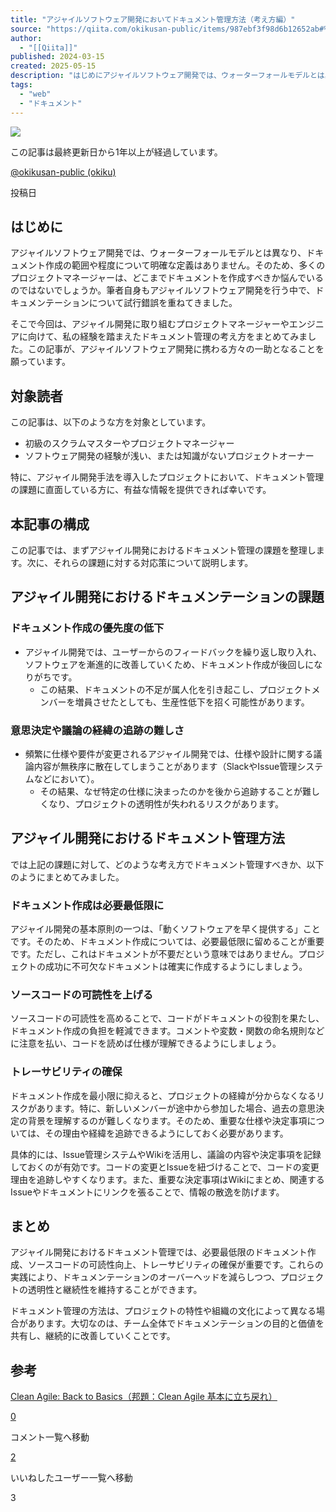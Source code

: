 ```yaml
---
title: "アジャイルソフトウェア開発においてドキュメント管理方法（考え方編）"
source: "https://qiita.com/okikusan-public/items/987ebf3f98d6b12652ab#%E3%82%A2%E3%82%B8%E3%83%A3%E3%82%A4%E3%83%AB%E9%96%8B%E7%99%BA%E3%81%AB%E3%81%8A%E3%81%91%E3%82%8B%E3%83%89%E3%82%AD%E3%83%A5%E3%83%A1%E3%83%B3%E3%83%86%E3%83%BC%E3%82%B7%E3%83%A7%E3%83%B3%E3%81%AE%E8%AA%B2%E9%A1%8C"
author:
  - "[[Qiita]]"
published: 2024-03-15
created: 2025-05-15
description: "はじめにアジャイルソフトウェア開発では、ウォーターフォールモデルとは異なり、ドキュメント作成の範囲や程度について明確な定義はありません。そのため、多くのプロジェクトマネージャーは、どこまでドキュメ…"
tags:
  - "web"
  - "ドキュメント"
---
```

![](https://relay-dsp.ad-m.asia/dmp/sync/bizmatrix?pid=c3ed207b574cf11376&d=x18o8hduaj&uid=3516551)

この記事は最終更新日から1年以上が経過しています。

[@okikusan-public (okiku)](https://qiita.com/okikusan-public)

投稿日

## はじめに

アジャイルソフトウェア開発では、ウォーターフォールモデルとは異なり、ドキュメント作成の範囲や程度について明確な定義はありません。そのため、多くのプロジェクトマネージャーは、どこまでドキュメントを作成すべきか悩んでいるのではないでしょうか。筆者自身もアジャイルソフトウェア開発を行う中で、ドキュメンテーションについて試行錯誤を重ねてきました。

そこで今回は、アジャイル開発に取り組むプロジェクトマネージャーやエンジニアに向けて、私の経験を踏まえたドキュメント管理の考え方をまとめてみました。この記事が、アジャイルソフトウェア開発に携わる方々の一助となることを願っています。

## 対象読者

この記事は、以下のような方を対象としています。

- 初級のスクラムマスターやプロジェクトマネージャー
- ソフトウェア開発の経験が浅い、または知識がないプロジェクトオーナー

特に、アジャイル開発手法を導入したプロジェクトにおいて、ドキュメント管理の課題に直面している方に、有益な情報を提供できれば幸いです。

## 本記事の構成

この記事では、まずアジャイル開発におけるドキュメント管理の課題を整理します。次に、それらの課題に対する対応策について説明します。

## アジャイル開発におけるドキュメンテーションの課題

### ドキュメント作成の優先度の低下

- アジャイル開発では、ユーザーからのフィードバックを繰り返し取り入れ、ソフトウェアを漸進的に改善していくため、ドキュメント作成が後回しになりがちです。
	- この結果、ドキュメントの不足が属人化を引き起こし、プロジェクトメンバーを増員させたとしても、生産性低下を招く可能性があります。

### 意思決定や議論の経緯の追跡の難しさ

- 頻繁に仕様や要件が変更されるアジャイル開発では、仕様や設計に関する議論内容が無秩序に散在してしまうことがあります（SlackやIssue管理システムなどにおいて）。
	- その結果、なぜ特定の仕様に決まったのかを後から追跡することが難しくなり、プロジェクトの透明性が失われるリスクがあります。

## アジャイル開発におけるドキュメント管理方法

では上記の課題に対して、どのような考え方でドキュメント管理すべきか、以下のようにまとめてみました。

### ドキュメント作成は必要最低限に

アジャイル開発の基本原則の一つは、「動くソフトウェアを早く提供する」ことです。そのため、ドキュメント作成については、必要最低限に留めることが重要です。ただし、これはドキュメントが不要だという意味ではありません。プロジェクトの成功に不可欠なドキュメントは確実に作成するようにしましょう。

### ソースコードの可読性を上げる

ソースコードの可読性を高めることで、コードがドキュメントの役割を果たし、ドキュメント作成の負担を軽減できます。コメントや変数・関数の命名規則などに注意を払い、コードを読めば仕様が理解できるようにしましょう。

### トレーサビリティの確保

ドキュメント作成を最小限に抑えると、プロジェクトの経緯が分からなくなるリスクがあります。特に、新しいメンバーが途中から参加した場合、過去の意思決定の背景を理解するのが難しくなります。そのため、重要な仕様や決定事項については、その理由や経緯を追跡できるようにしておく必要があります。

具体的には、Issue管理システムやWikiを活用し、議論の内容や決定事項を記録しておくのが有効です。コードの変更とIssueを紐づけることで、コードの変更理由を追跡しやすくなります。また、重要な決定事項はWikiにまとめ、関連するIssueやドキュメントにリンクを張ることで、情報の散逸を防げます。

## まとめ

アジャイル開発におけるドキュメント管理では、必要最低限のドキュメント作成、ソースコードの可読性向上、トレーサビリティの確保が重要です。これらの実践により、ドキュメンテーションのオーバーヘッドを減らしつつ、プロジェクトの透明性と継続性を維持することができます。

ドキュメント管理の方法は、プロジェクトの特性や組織の文化によって異なる場合があります。大切なのは、チーム全体でドキュメンテーションの目的と価値を共有し、継続的に改善していくことです。

## 参考

[Clean Agile: Back to Basics（邦題：Clean Agile 基本に立ち戻れ）](https://www.amazon.co.jp/Clean-Agile-%E5%9F%BA%E6%9C%AC%E3%81%AB%E7%AB%8B%E3%81%A1%E6%88%BB%E3%82%8C-Robert-C-Martin/dp/4048930745)

[0](https://qiita.com/okikusan-public/items/#comments)

コメント一覧へ移動

[2](https://qiita.com/okikusan-public/items/987ebf3f98d6b12652ab/likers)

いいねしたユーザー一覧へ移動

3